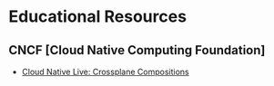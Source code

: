 # Educational Resources

## CNCF [Cloud Native Computing Foundation]
- [Cloud Native Live: Crossplane Compositions](https://www.youtube.com/watch?app=desktop&v=iB1KX3bbIpI)
